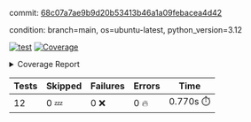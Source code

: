 commit: [68c07a7ae9b9d20b53413b46a1a09febacea4d42](https://github.com/rcmdnk/inherit-docstring/tree/68c07a7ae9b9d20b53413b46a1a09febacea4d42)

condition: branch=main, os=ubuntu-latest, python_version=3.12

[![test](https://github.com/rcmdnk/inherit-docstring/actions/workflows/test.yml/badge.svg)](https://github.com/rcmdnk/inherit-docstring/actions/runs/6856463295)
<a href="https://github.com/rcmdnk/inherit-docstring/blob/68c07a7ae9b9d20b53413b46a1a09febacea4d42/README.md"><img alt="Coverage" src="https://img.shields.io/badge/Coverage-100%25-brightgreen.svg" /></a><details><summary>Coverage Report </summary><table><tr><th>File</th><th>Stmts</th><th>Miss</th><th>Cover</th></tr><tbody><tr><td><b>TOTAL</b></td><td><b>114</b></td><td><b>0</b></td><td><b>100%</b></td></tr></tbody></table></details>

| Tests | Skipped | Failures | Errors | Time |
| ----- | ------- | -------- | -------- | ------------------ |
| 12 | 0 :zzz: | 0 :x: | 0 :fire: | 0.770s :stopwatch: |

